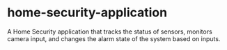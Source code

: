 # home-security-application
A Home Security application that tracks the status of sensors, monitors camera input, and changes the alarm state of the system based on inputs.
